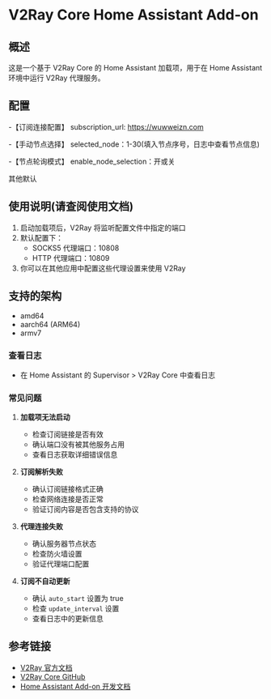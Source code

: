 # V2Ray Core Home Assistant Add-on

## 概述

这是一个基于 V2Ray Core 的 Home Assistant 加载项，用于在 Home Assistant 环境中运行 V2Ray 代理服务。

## 配置

-【订阅连接配置】 subscription_url: https://wuwweizn.com

-【手动节点选择】 selected_node：1-30(填入节点序号，日志中查看节点信息)

-【节点轮询模式】 enable_node_selection：开或关

其他默认

## 使用说明(请查阅使用文档)

1. 启动加载项后，V2Ray 将监听配置文件中指定的端口
2. 默认配置下：
   - SOCKS5 代理端口：10808
   - HTTP 代理端口：10809
3. 你可以在其他应用中配置这些代理设置来使用 V2Ray

## 支持的架构

- amd64
- aarch64 (ARM64)
- armv7

### 查看日志
- 在 Home Assistant 的 Supervisor > V2Ray Core 中查看日志

### 常见问题

1. **加载项无法启动**
   - 检查订阅链接是否有效
   - 确认端口没有被其他服务占用
   - 查看日志获取详细错误信息

2. **订阅解析失败**
   - 确认订阅链接格式正确
   - 检查网络连接是否正常
   - 验证订阅内容是否包含支持的协议

3. **代理连接失败**
   - 确认服务器节点状态
   - 检查防火墙设置
   - 验证代理端口配置

4. **订阅不自动更新**
   - 确认 `auto_start` 设置为 true
   - 检查 `update_interval` 设置
   - 查看日志中的更新信息

## 参考链接

- [V2Ray 官方文档](https://www.v2fly.org/)
- [V2Ray Core GitHub](https://github.com/v2fly/v2ray-core)
- [Home Assistant Add-on 开发文档](https://developers.home-assistant.io/docs/add-ons/)